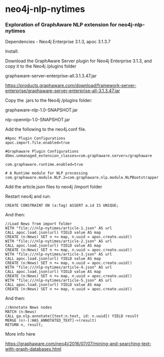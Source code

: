 # neo4j-nlp-nytimes

### Exploration of GraphAware NLP extension for neo4j-nlp-nytimes

Dependencies - Neo4j Enterprise 3.1.3, apoc 3.1.3.7

Install:

Download the GraphAware Server plugin for Neo4j Enterprise 3.1.3, and copy it to the Neo4j /plugins folder

graphaware-server-enterprise-all.3.1.3.47.jar

https://products.graphaware.com/download/framework-server-enterprise/graphaware-server-enterprise-all-3.1.3.47.jar

Copy the .jars to the Neo4j /plugins folder:

graphaware-nlp-1.0-SNAPSHOT.jar

nlp-opennlp-1.0-SNAPSHOT.jar


Add the following to the neo4j.conf file.

```
#Apoc Plugin Configurations
apoc.import.file.enabled=true

#Graphaware Plugin Configurations
dbms.unmanaged_extension_classes=com.graphaware.server=/graphaware

com.graphaware.runtime.enabled=true

# A Runtime module for NLP processing
com.graphaware.module.NLP.2=com.graphaware.nlp.module.NLPBootstrapper

```

Add the article.json files to neo4j /import folder

Restart neo4j and run:

```
CREATE CONSTRAINT ON (a:Tag) ASSERT a.id IS UNIQUE;
```

And then:

```
//Load News from import folder
WITH "file:///nlp-nytimes/article-1.json" AS url
CALL apoc.load.json(url) YIELD value AS map
CREATE (n:News) SET n += map, n.uuid = apoc.create.uuid()
WITH "file:///nlp-nytimes/article-2.json" AS url
CALL apoc.load.json(url) YIELD value AS map
CREATE (n:News) SET n += map, n.uuid = apoc.create.uuid()
WITH "file:///nlp-nytimes/article-3.json" AS url
CALL apoc.load.json(url) YIELD value AS map
CREATE (n:News) SET n += map, n.uuid = apoc.create.uuid()
WITH "file:///nlp-nytimes/article-4.json" AS url
CALL apoc.load.json(url) YIELD value AS map
CREATE (n:News) SET n += map, n.uuid = apoc.create.uuid()
WITH "file:///nlp-nytimes/article-5.json" AS url
CALL apoc.load.json(url) YIELD value AS map
CREATE (n:News) SET n += map, n.uuid = apoc.create.uuid()

```

And then:

```
//Annotate News nodes
MATCH (n:News)
CALL ga.nlp.annotate({text:n.text, id: n.uuid}) YIELD result
MERGE (n)-[:HAS_ANNOTATED_TEXT]->(result)
RETURN n, result;
```

More info here

https://graphaware.com/neo4j/2016/07/07/mining-and-searching-text-with-graph-databases.html
